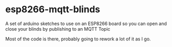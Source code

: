 # esp8266-mqtt-blinds
A set of arduino sketches to use on an ESP8266 board so you can open and close your blinds by publishing to an MQTT Topic

Most of the code is there, probably going to rework a lot of it as I go.

